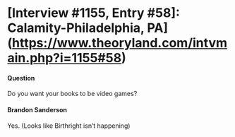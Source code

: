 # [Interview #1155, Entry #58]: Calamity-Philadelphia, PA](https://www.theoryland.com/intvmain.php?i=1155#58)

#### Question

Do you want your books to be video games?

#### Brandon Sanderson

Yes. (Looks like Birthright isn’t happening)

